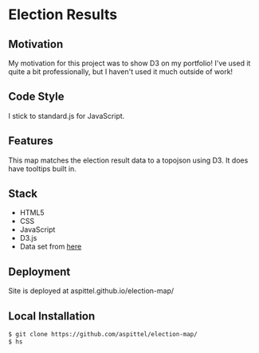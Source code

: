 # Election Results

## Motivation
My motivation for this project was to show D3 on my portfolio! I've used it quite a bit professionally, but I haven't used it much outside of work!

## Code Style
I stick to standard.js for JavaScript.

## Features
This map matches the election result data to a topojson using D3. It does have tooltips built in.

## Stack
* HTML5
* CSS
* JavaScript
* D3.js
* Data set from [here](https://github.com/tonmcg/County_Level_Election_Results_12-16)

## Deployment
Site is deployed at aspittel.github.io/election-map/

## Local Installation
```bash
$ git clone https://github.com/aspittel/election-map/
$ hs
```
